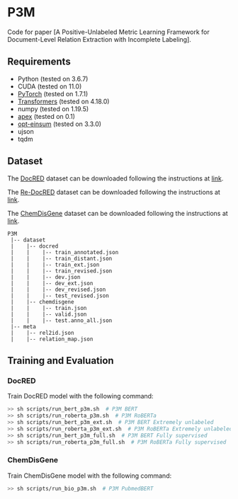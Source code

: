 # P3M
Code for paper [A Positive-Unlabeled Metric Learning Framework for Document-Level Relation Extraction with Incomplete Labeling].

## Requirements
* Python (tested on 3.6.7)
* CUDA (tested on 11.0)
* [PyTorch](http://pytorch.org/) (tested on 1.7.1)
* [Transformers](https://github.com/huggingface/transformers) (tested on 4.18.0)
* numpy (tested on 1.19.5)
* [apex](https://github.com/NVIDIA/apex) (tested on 0.1)
* [opt-einsum](https://github.com/dgasmith/opt_einsum) (tested on 3.3.0)
* ujson
* tqdm

## Dataset
The [DocRED](https://www.aclweb.org/anthology/P19-1074/) dataset can be downloaded following the instructions at [link](https://github.com/thunlp/DocRED/tree/master/data).

The [Re-DocRED](https://arxiv.org/abs/2205.12696) dataset can be downloaded following the instructions at [link](https://github.com/tonytan48/Re-DocRED).

The [ChemDisGene](https://arxiv.org/abs/2204.06584) dataset can be downloaded following the instructions at [link](https://github.com/chanzuckerberg/ChemDisGene).
```
P3M
 |-- dataset
 |    |-- docred
 |    |    |-- train_annotated.json
 |    |    |-- train_distant.json
 |    |    |-- train_ext.json
 |    |    |-- train_revised.json
 |    |    |-- dev.json
 |    |    |-- dev_ext.json
 |    |    |-- dev_revised.json
 |    |    |-- test_revised.json
 |    |-- chemdisgene
 |    |    |-- train.json
 |    |    |-- valid.json
 |    |    |-- test.anno_all.json
 |-- meta
 |    |-- rel2id.json
 |    |-- relation_map.json
```

## Training and Evaluation
### DocRED
Train DocRED model with the following command:

```bash
>> sh scripts/run_bert_p3m.sh  # P3M BERT
>> sh scripts/run_roberta_p3m.sh  # P3M RoBERTa
>> sh scripts/run_bert_p3m_ext.sh  # P3M BERT Extremely unlabeled
>> sh scripts/run_roberta_p3m_ext.sh  # P3M RoBERTa Extremely unlabeled
>> sh scripts/run_bert_p3m_full.sh  # P3M BERT Fully supervised
>> sh scripts/run_roberta_p3m_full.sh  # P3M RoBERTa Fully supervised
```

### ChemDisGene
Train ChemDisGene model with the following command:
```bash
>> sh scripts/run_bio_p3m.sh  # P3M PubmedBERT
```
